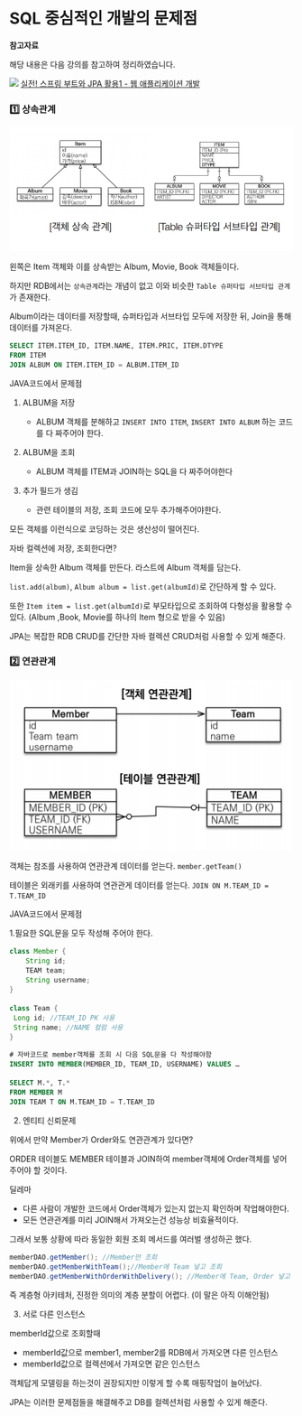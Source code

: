 # SQL 중심적인 개발의 문제점

**참고자료**

해당 내용은 다음 강의를 참고하여 정리하였습니다. 

![](https://cdn.inflearn.com/public/courses/324119/course_cover/07c45106-3cfa-4dd6-93ed-a6449591831c/%E1%84%80%E1%85%B3%E1%84%85%E1%85%AE%E1%86%B8%205%20%E1%84%87%E1%85%A9%E1%86%A8%E1%84%89%E1%85%A1%204.png)
[실전! 스프링 부트와 JPA 활용1 - 웹 애플리케이션 개발](https://www.inflearn.com/course/%EC%8A%A4%ED%94%84%EB%A7%81%EB%B6%80%ED%8A%B8-JPA-%ED%99%9C%EC%9A%A9-1/dashboard)



### 1️⃣ 상속관계

![image-20230724033356090](img/image-20230724033356090.png)

왼쪽은 Item 객체와 이를 상속받는 Album, Movie, Book 객체들이다.

하지만 RDB에서는 `상속관계`라는 개념이 없고 이와 비슷한 `Table 슈퍼타입 서브타입 관계`가 존재한다.

Album이라는 데이터를 저장할때, 슈퍼타입과 서브타입 모두에 저장한 뒤, Join을 통해 데이터를 가져온다.

```sql
SELECT ITEM.ITEM_ID, ITEM.NAME, ITEM.PRIC, ITEM.DTYPE
FROM ITEM
JOIN ALBUM ON ITEM.ITEM_ID = ALBUM.ITEM_ID
```



JAVA코드에서 문제점

1. ALBUM을 저장
   - ALBUM 객체를 분해하고 `INSERT INTO ITEM`, `INSERT INTO ALBUM` 하는 코드를 다 짜주어야 한다.

2. ALBUM을 조회
   - ALBUM 객체를 ITEM과 JOIN하는 SQL을 다 짜주어야한다
3. 추가 필드가 생김
   - 관련 테이블의 저장, 조회 코드에 모두 추가해주어야한다.



모든 객체를 이런식으로 코딩하는 것은 생산성이 떨어진다.



자바 컬렉션에 저장, 조회한다면?

Item을 상속한 Album 객체를 만든다. 라스트에 Album 객체를 담는다.

`list.add(album)`, `Album album = list.get(albumId)`로 간단하게 할 수 있다.

또한 `Item item = list.get(albumId)`로 부모타입으로 조회하여 다형성을 활용할 수 있다.
(Album ,Book, Movie를 하나의 Item 형으로 받을 수 있음)



JPA는 복잡한 RDB CRUD를 간단한 자바 컬렉션 CRUD처럼 사용할 수 있게 해준다.



### 2️⃣ 연관관계

![image-20230724040219346](img/image-20230724040219346.png)

객체는 참조를 사용하여 연관관계 데이터를 얻는다. `member.getTeam()`

테이블은 외래키를 사용하여 연관관게 데이터를 얻는다. `JOIN ON M.TEAM_ID = T.TEAM_ID`



JAVA코드에서 문제점

1.필요한 SQL문을 모두 작성해 주어야 한다.

```java
class Member {
	String id;
    TEAM team; 
 	String username;
}

class Team {
 Long id; //TEAM_ID PK 사용
 String name; //NAME 컬럼 사용
}


```

```sql
# 자바코드로 member객체를 조회 시 다음 SQL문을 다 작성해야함
INSERT INTO MEMBER(MEMBER_ID, TEAM_ID, USERNAME) VALUES …

SELECT M.*, T.*
FROM MEMBER M
JOIN TEAM T ON M.TEAM_ID = T.TEAM_ID
```



2. 엔티티 신뢰문제

위에서 만약 Member가 Order와도 연관관계가 있다면?

ORDER 테이블도 MEMBER 테이블과 JOIN하여 member객체에 Order객체를 넣어주어야 할 것이다.



딜레마

- 다른 사람이 개발한 코드에서 Order객체가 있는지 없는지 확인하며 작업해야한다.
- 모든 연관관계를 미리 JOIN해서 가져오는건 성능상 비효율적이다.



그래서 보통 상황에 따라 동일한 회원 조회 메서드를 여러벌 생성하곤 했다.

```java
memberDAO.getMember(); //Member만 조회
memberDAO.getMemberWithTeam();//Member에 Team 넣고 조회
memberDAO.getMemberWithOrderWithDelivery(); //Member에 Team, Order 넣고 조회
```

즉 계층형 아키테처, 진정한 의미의 계층 분할이 어렵다. (이 말은 아직 이해안됨)



3. 서로 다른 인스턴스

memberId값으로 조회할때

- memberId값으로 member1, member2를 RDB에서 가져오면 다른 인스턴스
- memberId값으로 컬렉션에서 가져오면 같은 인스턴스



객체답게 모델링을 하는것이 권장되지만 이렇게 할 수록 매핑작업이 늘어났다.

JPA는 이러한 문제점들을 해결해주고 DB를 컬렉션처럼 사용할 수 있게 해준다.




